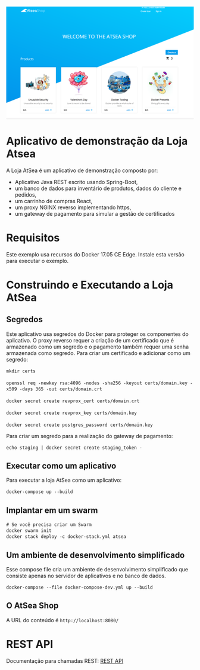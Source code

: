 ![](atsea_store.png)
#  Aplicativo de demonstração da Loja Atsea

A Loja AtSea é um aplicativo de demonstração composto por: 

* Aplicativo Java REST escrito usando Spring-Boot, 
* um banco de dados para inventário de produtos, dados do cliente e pedidos,
* um carrinho de compras React,
* um proxy NGINX reverso implementando https,
* um gateway de pagamento para simular a gestão de certificados

# Requisitos

Este exemplo usa recursos do Docker 17.05 CE Edge. Instale esta versão para executar o exemplo.

# Construindo e Executando a Loja AtSea

## Segredos

Este aplicativo usa segredos do Docker para proteger os componentes do aplicativo. O proxy reverso requer a criação de um certificado que é armazenado como um segredo e o pagamento também requer uma senha armazenada como segredo. Para criar um certificado e adicionar como um segredo:

```
mkdir certs

openssl req -newkey rsa:4096 -nodes -sha256 -keyout certs/domain.key -x509 -days 365 -out certs/domain.crt

docker secret create revprox_cert certs/domain.crt

docker secret create revprox_key certs/domain.key

docker secret create postgres_password certs/domain.key
```

Para criar um segredo para a realização do gateway de pagamento:

```
echo staging | docker secret create staging_token - 
```

## Executar como um aplicativo

Para executar a loja AtSea como um aplicativo:
```
docker-compose up --build
```

## Implantar em um swarm
```
# Se você precisa criar um Swarm
docker swarm init
docker stack deploy -c docker-stack.yml atsea
```

## Um ambiente de desenvolvimento simplificado
Esse compose file cria um ambiente de desenvolvimento simplificado que consiste apenas no servidor de aplicativos e no banco de dados.

```
docker-compose --file docker-compose-dev.yml up --build
```



## O AtSea Shop 

A URL do conteúdo é `http://localhost:8080/`

# REST API

Documentação para chamadas REST: [REST API](./REST.md)

